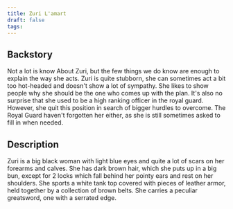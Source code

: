 ```yaml
---
title: Zuri L'amart
draft: false
tags:
---
```

## Backstory
Not a lot is know About Zuri, but the few things we do know are enough to explain the way she acts. Zuri is quite stubborn, she can sometimes act a bit too hot-headed and doesn't show a lot of sympathy. She likes to show people why she should be the one who comes up with the plan. It's also no surprise that she used to be a high ranking officer in the royal guard. However, she quit this position in search of bigger hurdles to overcome. The Royal Guard haven't forgotten her either, as she is still sometimes asked to fill in when needed.


## Description
Zuri is a big black woman with light blue eyes and quite a lot of scars on her forearms and calves. She has dark brown hair, which she puts up in a big bun, except for 2 locks which fall behind her pointy ears and rest on her shoulders. She sports a white tank top covered with pieces of leather armor, held together by a collection of brown belts. She carries a peculiar greatsword, one with a serrated edge. 